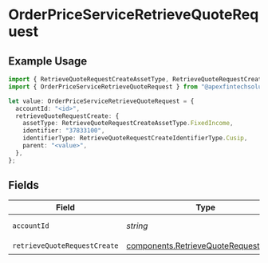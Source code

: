 # OrderPriceServiceRetrieveQuoteRequest

## Example Usage

```typescript
import { RetrieveQuoteRequestCreateAssetType, RetrieveQuoteRequestCreateIdentifierType } from "@apexfintechsolutions/ascend-sdk/models/components";
import { OrderPriceServiceRetrieveQuoteRequest } from "@apexfintechsolutions/ascend-sdk/models/operations";

let value: OrderPriceServiceRetrieveQuoteRequest = {
  accountId: "<id>",
  retrieveQuoteRequestCreate: {
    assetType: RetrieveQuoteRequestCreateAssetType.FixedIncome,
    identifier: "37833100",
    identifierType: RetrieveQuoteRequestCreateIdentifierType.Cusip,
    parent: "<value>",
  },
};
```

## Fields

| Field                                                                                          | Type                                                                                           | Required                                                                                       | Description                                                                                    |
| ---------------------------------------------------------------------------------------------- | ---------------------------------------------------------------------------------------------- | ---------------------------------------------------------------------------------------------- | ---------------------------------------------------------------------------------------------- |
| `accountId`                                                                                    | *string*                                                                                       | :heavy_check_mark:                                                                             | The account id.                                                                                |
| `retrieveQuoteRequestCreate`                                                                   | [components.RetrieveQuoteRequestCreate](../../models/components/retrievequoterequestcreate.md) | :heavy_check_mark:                                                                             | N/A                                                                                            |